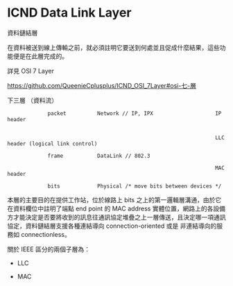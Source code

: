 # ICND Data Link Layer
資料鏈結層

在資料被送到線上傳輸之前，就必須註明它要送到何處並且促成什麼結果，這些功能便是在此層完成的。

詳見 OSI 7 Layer

https://github.com/QueenieCplusplus/ICND_OSI_7Layer#osi-七-層

下三層 （資料流）                
                               
                 packet          Network // IP, IPX                    IP header
                 
                 
                                                                       LLC header (logical link control)
                               
                 frame           DataLink // 802.3
                 
                                                                       MAC header 
                             
                 bits            Physical /* move bits between devices */

本層的主要目的在提供工作站，位於線路上 bits 之上的第一邏輯層溝通，由於它在資料欄位中註明了端點 end point 的 MAC address 實體位置，網路上的各設備方才能決定是否要將收到的訊息往通訊協定堆疊之上一層傳送，且決定哪一項通訊協定，資料鏈結層支援各種連結導向 connection-oriented 或是 非連結導向的服務如 connectionless。

關於 IEEE 區分的兩個子層為：

* LLC 

* MAC
